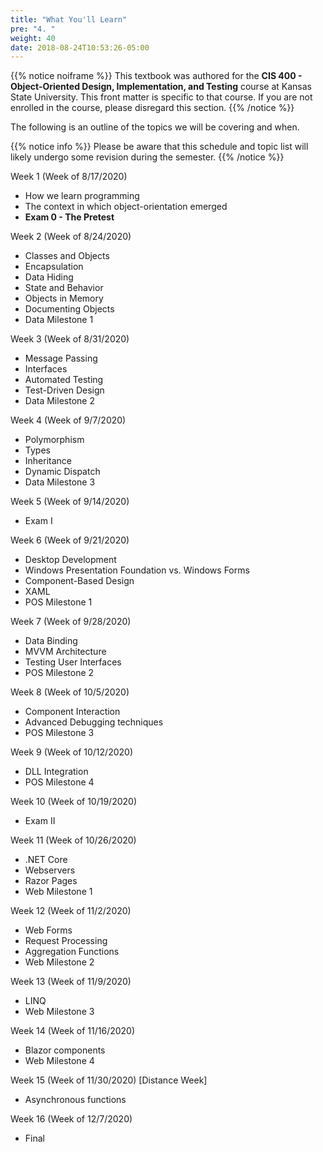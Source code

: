 ```yaml
---
title: "What You'll Learn"
pre: "4. "
weight: 40
date: 2018-08-24T10:53:26-05:00
---
```


{{% notice noiframe %}}
This textbook was authored for the **CIS 400 - Object-Oriented Design, Implementation, and Testing** course at Kansas State University.  This front matter is specific to that course.  If you are not enrolled in the course, please disregard this section.
{{% /notice %}}

The following is an outline of the topics we will be covering and when.  

{{% notice info %}}
Please be aware that this schedule and topic list will likely undergo some revision during the semester.
{{% /notice %}}

Week 1 (Week of 8/17/2020)
* How we learn programming
* The context in which object-orientation emerged
* **Exam 0 - The Pretest**

Week 2 (Week of 8/24/2020)
* Classes and Objects
* Encapsulation
* Data Hiding
* State and Behavior
* Objects in Memory
* Documenting Objects
* Data Milestone 1

Week 3 (Week of 8/31/2020)
* Message Passing
* Interfaces
* Automated Testing
* Test-Driven Design
* Data Milestone 2

Week 4 (Week of 9/7/2020)
* Polymorphism
* Types
* Inheritance
* Dynamic Dispatch
* Data Milestone 3

Week 5 (Week of 9/14/2020)
* Exam I

Week 6 (Week of 9/21/2020)
* Desktop Development
* Windows Presentation Foundation vs. Windows Forms
* Component-Based Design
* XAML
* POS Milestone 1

Week 7 (Week of 9/28/2020)
* Data Binding
* MVVM Architecture
* Testing User Interfaces
* POS Milestone 2

Week 8 (Week of 10/5/2020)
* Component Interaction
* Advanced Debugging techniques
* POS Milestone 3

Week 9 (Week of 10/12/2020)
* DLL Integration
* POS Milestone 4

Week 10 (Week of 10/19/2020)
* Exam II

Week 11 (Week of 10/26/2020)
* .NET Core 
* Webservers
* Razor Pages
* Web Milestone 1

Week 12 (Week of 11/2/2020)
* Web Forms
* Request Processing
* Aggregation Functions
* Web Milestone 2

Week 13 (Week of 11/9/2020)
* LINQ
* Web Milestone 3

Week 14 (Week of 11/16/2020)
* Blazor components
* Web Milestone 4

Week 15 (Week of 11/30/2020) [Distance Week]
* Asynchronous functions

Week 16 (Week of 12/7/2020)
* Final
